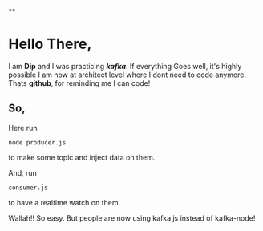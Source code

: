 ﻿**

# Hello There,


I am **Dip** and I was practicing ***kafka***. If everything Goes  well,
it's highly possible I am now at architect level where I dont need to code anymore. 
Thats **github**, for reminding me I can code!

## So,
Here run 

    node producer.js

to make some topic and inject data on them.

And, run 

    consumer.js

to have a realtime watch on them.

Wallah!! So easy. But people are now using kafka js instead of kafka-node!
